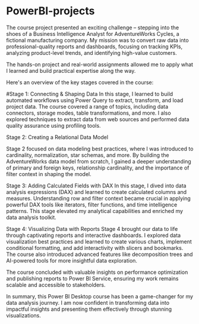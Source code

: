 # PowerBI-projects

The course project presented an exciting challenge – stepping into the shoes of a Business Intelligence Analyst for AdventureWorks Cycles, a fictional manufacturing company. My mission was to convert raw data into professional-quality reports and dashboards, focusing on tracking KPIs, analyzing product-level trends, and identifying high-value customers.

The hands-on project and real-world assignments allowed me to apply what I learned and build practical expertise along the way.

Here's an overview of the key stages covered in the course:

#Stage 1: 
Connecting & Shaping Data
In this stage, I learned to build automated workflows using Power Query to extract, transform, and load project data. The course covered a range of topics, including data connectors, storage modes, table transformations, and more. I also explored techniques to extract data from web sources and performed data quality assurance using profiling tools.

Stage 2: Creating a Relational Data Model

Stage 2 focused on data modeling best practices, where I was introduced to cardinality, normalization, star schemas, and more. By building the AdventureWorks data model from scratch, I gained a deeper understanding of primary and foreign keys, relationship cardinality, and the importance of filter context in shaping the model.

Stage 3: Adding Calculated Fields with DAX
In this stage, I dived into data analysis expressions (DAX) and learned to create calculated columns and measures. Understanding row and filter context became crucial in applying powerful DAX tools like iterators, filter functions, and time intelligence patterns. This stage elevated my analytical capabilities and enriched my data analysis toolkit.

Stage 4: Visualizing Data with Reports
Stage 4 brought our data to life through captivating reports and interactive dashboards. I explored data visualization best practices and learned to create various charts, implement conditional formatting, and add interactivity with slicers and bookmarks. The course also introduced advanced features like decomposition trees and AI-powered tools for more insightful data exploration.

The course concluded with valuable insights on performance optimization and publishing reports to Power BI Service, ensuring my work remains scalable and accessible to stakeholders.

In summary, this Power BI Desktop course has been a game-changer for my data analysis journey. I am now confident in transforming data into impactful insights and presenting them effectively through stunning visualizations.
